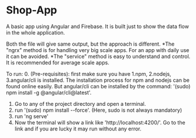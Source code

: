 # Shop-App
A basic app using Angular and Firebase. It is built just to show the data flow in the whole application.

Both the file will give same output, but the approach is different.
*The "ngrx" method is for handling very big scale apps. For an app with daily use it can be avoided.
*The "service" method is easy to understand and control. It is recommended for average scale apps.

To run:
0. (Pre-requisites): first make sure you have 1.npm, 2.nodejs, 3.angular/cli is installed. The installation process for npm and nodejs can be found online easily. But angular/cli can be installed by the command: '(sudo) npm install -g @angular/cli@latest'.
1. Go to any of the project directory and open a terminal.
2. run '(sudo) npm install --force'. (Here, sudo is not always mandatory)
3. run 'ng serve'
4. Now the terminal will show a link like 'http://localhost:4200/'. Go to the link and if you are lucky it may run without any error.
